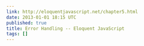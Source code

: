 ```yaml
---
link: http://eloquentjavascript.net/chapter5.html
date: 2013-01-01 18:15 UTC
published: true
title: Error Handling -- Eloquent JavaScript
tags: []
---
```



